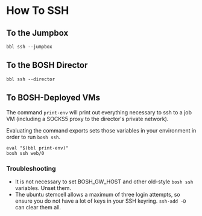 # How To SSH

## To the Jumpbox

```
bbl ssh --jumpbox
```

## To the BOSH Director

```
bbl ssh --director
```

## To BOSH-Deployed VMs

The command `print-env` will print out everything necessary to ssh to a job VM (including a SOCKS5 proxy to the director's private network).

Evaluating the command exports sets those variables in your environment in order to run `bosh ssh`.

```
eval "$(bbl print-env)"
bosh ssh web/0
```

### Troubleshooting

* It is not necessary to set BOSH_GW_HOST and other old-style `bosh ssh` variables. Unset them.
* The ubuntu stemcell allows a maximum of three login attempts, so ensure you do not have a lot of keys in your SSH keyring. `ssh-add -D` can clear them all.
